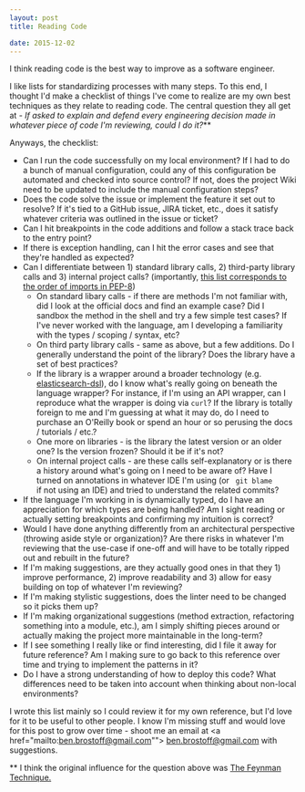 ```yaml
---
layout: post
title: Reading Code

date: 2015-12-02
---
```

I think reading code is the best way to improve as a software engineer.

I like lists for standardizing processes with many steps. To this end, I thought I'd make a checklist of things I've come to realize are my own best techniques as they relate to reading code. The central question they all get at - <i>If asked to explain and defend every engineering decision made in whatever piece of code I'm reviewing, could I do it?</i>**
 
Anyways, the checklist:

* Can I run the code successfully on my local environment? If I had to do a bunch of manual configuration, could any of this configuration be automated and checked into source control? If not, does the project Wiki need to be updated to include the manual configuration steps?
* Does the code solve the issue or implement the feature it set out to resolve? If it's tied to a GitHub issue, JIRA ticket, etc., does it satisfy whatever criteria was outlined in the issue or ticket?
* Can I hit breakpoints in the code additions and follow a stack trace back to the entry point? 
* If there is exception handling, can I hit the error cases and see that they're handled as expected?
* Can I differentiate between 1) standard library calls, 2) third-party library calls and 3) internal project calls? (importantly, <a href="https://www.python.org/dev/peps/pep-0008/#imports" target="_blank"> this list corresponds to the order of imports in PEP-8</a>)
	* On standard libary calls - if there are methods I'm not familiar with, did I look at the official docs and find an example case? Did I sandbox the method in the shell and try a few simple test cases? If I've never worked with the language, am I developing a familiarity with the types / scoping / syntax, etc?
	* On third party library calls - same as above, but a few additions. Do I generally understand the point of the library? Does the library have a set of best practices? 
	* If the library is a wrapper around a broader technology (e.g. <a href="https://pypi.python.org/pypi/elasticsearch-dsl" target="_blank">elasticsearch-dsl</a>), do I know what's really going on beneath the language wrapper? For instance, if I'm using an API wrapper, can I reproduce what the wrapper is doing via <code>curl</code>? If the library is totally foreign to me and I'm guessing at what it may do, do I need to purchase an O'Reilly book or spend an hour or so perusing the docs / tutorials / etc.? 
	* One more on libraries - is the library the latest version or an older one? Is the version frozen? Should it be if it's not?
	* On internal project calls - are these calls self-explanatory or is there a history around what's going on I need to be aware of? Have I turned on annotations in whatever IDE I'm using (or <code> git blame </code> if not using an IDE) and tried to understand the related commits?
* If the language I'm working in is dynamically typed, do I have an appreciation for which types are being handled? Am I sight reading or actually setting breakpoints and confirming my intuition is correct?
* Would I have done anything differently from an architectural perspective (throwing aside style or organization)? Are there risks in whatever I'm reviewing that the use-case if one-off and will have to be totally ripped out and rebuilt in the future?
* If I'm making suggestions, are they actually good ones in that they 1) improve performance, 2) improve readability and 3) allow for easy building on top of whatever I'm reviewing?
* If I'm making stylistic suggestions, does the linter need to be changed so it picks them up?
* If I'm making organizational suggestions (method extraction, refactoring something into a module, etc.), am I simply shifting pieces around or actually making the project more maintainable in the long-term?
* If I see something I really like or find interesting, did I file it away for future reference? Am I making sure to go back to this reference over time and trying to implement the patterns in it?
* Do I have a strong understanding of how to deploy this code? What differences need to be taken into account when thinking about non-local environments?

I wrote this list mainly so I could review it for my own reference, but I'd love for it to be useful to other people. I know I'm missing stuff and would love for this post to grow over time - shoot me an email at <a href="mailto:ben.brostoff@gmail.com""> ben.brostoff@gmail.com</a> with suggestions.	 


** I think the original influence for the question above was <a href="http://www.scotthyoung.com/learnonsteroids/grab/TranscriptFeynman.pdf" target="_blank">The Feynman Technique.</a>

